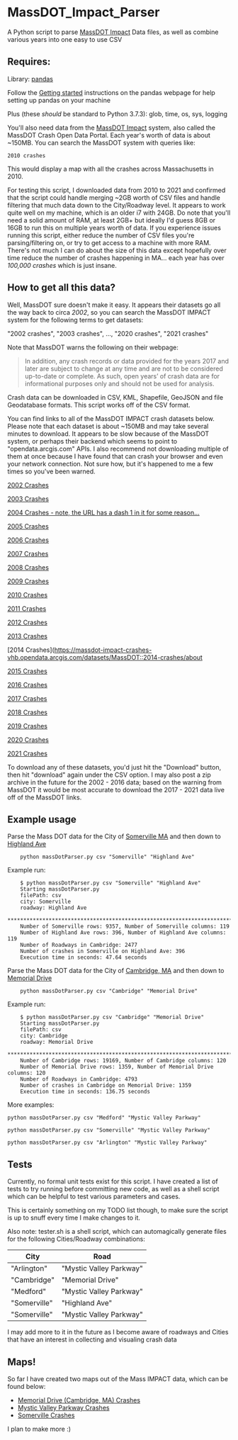 # MassDOT_Impact_Parser
A Python script to parse [MassDOT Impact](https://massdot-impact-crashes-vhb.opendata.arcgis.com/) 
Data files, as well as combine various years into one easy to use CSV

## Requires:
Library: [pandas](https://pandas.pydata.org/)

Follow the [Getting started](https://pandas.pydata.org/getting_started.html)
instructions on the pandas webpage for help setting up pandas on your machine

Plus (these _should_ be standard to Python 3.7.3): glob, time, os, sys, logging

You'll also need data from the [MassDOT Impact](https://massdot-impact-crashes-vhb.opendata.arcgis.com/)
system, also called the MassDOT Crash Open Data Portal. Each year's worth of data
is about ~150MB. You can search the MassDOT system with queries like:

```
2010 crashes
```

This would display a map with all the crashes across Massachusetts in 2010.

For testing this script, I downloaded data from 2010 to 2021 and confirmed that
the script could handle merging ~2GB worth of CSV files and handle filtering that
much data down to the City/Roadway level. It appears to work quite well on my machine,
which is an older i7 with 24GB. Do note that you'll need a solid amount of RAM,
at least 2GB+ but ideally I'd guess 8GB or 16GB to run this on multiple years worth
of data. If you experience issues running this script, either reduce the number
of CSV files you're parsing/filtering on, or try to get access to a machine with
more RAM. There's not much I can do about the size of this data except hopefully
over time reduce the number of crashes happening in MA... each year has over
_100,000 crashes_ which is just insane.

## How to get all this data?

Well, MassDOT sure doesn't make it easy. It appears their datasets go all the way
back to circa _2002_, so you can search the MassDOT IMPACT system for the following
terms to get datasets:

"2002 crashes", "2003 crashes", ..., "2020 crashes", "2021 crashes"

Note that MassDOT warns the following on their webpage:

> In addition, any crash records or data provided for the years 2017 and later 
> are subject to change at any time and are not to be considered up-to-date or 
> complete. As such, open years’ of crash data are for informational purposes only 
> and should not be used for analysis.

Crash data can be downloaded in CSV, KML, Shapefile, GeoJSON and file Geodatabase
formats. This script works off of the CSV format.

You can find links to all of the MassDOT IMPACT crash datasets below. Please note
that each dataset is about ~150MB and may take several minutes to download. It appears
to be slow because of the MassDOT system, or perhaps their backend which seems to point
to "opendata.arcgis.com" APIs. I also recommend not downloading multiple of them at
once because I have found that can crash your browser and even your network connection.
Not sure how, but it's happened to me a few times so you've been warned.

[2002 Crashes](https://massdot-impact-crashes-vhb.opendata.arcgis.com/datasets/MassDOT::2002-crashes/about)

[2003 Crashes](https://massdot-impact-crashes-vhb.opendata.arcgis.com/datasets/MassDOT::2003-crashes/about)

[2004 Crashes - note, the URL has a dash 1 in it for some reason...](https://massdot-impact-crashes-vhb.opendata.arcgis.com/datasets/MassDOT::2004-crashes-1/about)

[2005 Crashes](https://massdot-impact-crashes-vhb.opendata.arcgis.com/datasets/MassDOT::2005-crashes/about)

[2006 Crashes](https://massdot-impact-crashes-vhb.opendata.arcgis.com/datasets/MassDOT::2006-crashes/about)

[2007 Crashes](https://massdot-impact-crashes-vhb.opendata.arcgis.com/datasets/MassDOT::2007-crashes/about)

[2008 Crashes](https://massdot-impact-crashes-vhb.opendata.arcgis.com/datasets/MassDOT::2008-crashes/about)

[2009 Crashes](https://massdot-impact-crashes-vhb.opendata.arcgis.com/datasets/MassDOT::2009-crashes/about)

[2010 Crashes](https://massdot-impact-crashes-vhb.opendata.arcgis.com/datasets/MassDOT::2010-crashes/about)

[2011 Crashes](https://massdot-impact-crashes-vhb.opendata.arcgis.com/datasets/MassDOT::2011-crashes/about)

[2012 Crashes](https://massdot-impact-crashes-vhb.opendata.arcgis.com/datasets/MassDOT::2012-crashes/about)

[2013 Crashes](https://massdot-impact-crashes-vhb.opendata.arcgis.com/datasets/MassDOT::2013-crashes/about)

[2014 Crashes](https://massdot-impact-crashes-vhb.opendata.arcgis.com/datasets/MassDOT::2014-crashes/about

[2015 Crashes](https://massdot-impact-crashes-vhb.opendata.arcgis.com/datasets/MassDOT::2015-crashes/about)

[2016 Crashes](https://massdot-impact-crashes-vhb.opendata.arcgis.com/datasets/MassDOT::2016-crashes/about)

[2017 Crashes](https://massdot-impact-crashes-vhb.opendata.arcgis.com/datasets/MassDOT::2017-crashes/about)

[2018 Crashes](https://massdot-impact-crashes-vhb.opendata.arcgis.com/datasets/MassDOT::2018-crashes/about)

[2019 Crashes](https://massdot-impact-crashes-vhb.opendata.arcgis.com/datasets/MassDOT::2019-crashes/about)

[2020 Crashes](https://massdot-impact-crashes-vhb.opendata.arcgis.com/datasets/MassDOT::2020-crashes/about)

[2021 Crashes](https://massdot-impact-crashes-vhb.opendata.arcgis.com/datasets/MassDOT::2021-crashes/about)


To download any of these datasets, you'd just hit the "Download" button, then
hit "download" again under the CSV option. I may also post a zip archive in the 
future for the 2002 - 2016 data; based on the warning from MassDOT it would be most
accurate to download the 2017 - 2021 data live off of the MassDOT links.

## Example usage

Parse the Mass DOT data for the City of [Somerville MA](https://en.wikipedia.org/wiki/Somerville,_Massachusetts) 
and then down to [Highland Ave](https://www.google.com/search?q=highland+ave+somerville)
```
	python massDotParser.py csv "Somerville" "Highland Ave"
```

Example run:
```
	$ python massDotParser.py csv "Somerville" "Highland Ave"
	Starting massDotParser.py
	filePath: csv
	city: Somerville
	roadway: Highland Ave
	******************************************************************************
	Number of Somerville rows: 9357, Number of Somerville columns: 119
	Number of Highland Ave rows: 396, Number of Highland Ave columns: 119
	Number of Roadways in Cambridge: 2477
	Number of crashes in Somerville on Highland Ave: 396
	Execution time in seconds: 47.64 seconds
```

Parse the Mass DOT data for the City of [Cambridge, MA](https://en.wikipedia.org/wiki/Cambridge,_Massachusetts) and then down to [Memorial Drive](https://www.google.com/search?q=memorial+drive+cambridge+ma)
```
	python massDotParser.py csv "Cambridge" "Memorial Drive"
```

Example run:
```
	$ python massDotParser.py csv "Cambridge" "Memorial Drive"
	Starting massDotParser.py
	filePath: csv
	city: Cambridge
	roadway: Memorial Drive
	******************************************************************************
	Number of Cambridge rows: 19169, Number of Cambridge columns: 120
	Number of Memorial Drive rows: 1359, Number of Memorial Drive columns: 120
	Number of Roadways in Cambridge: 4793
	Number of crashes in Cambridge on Memorial Drive: 1359
	Execution time in seconds: 136.75 seconds
```

More examples:

```python massDotParser.py csv "Medford" "Mystic Valley Parkway"```

```python massDotParser.py csv "Somerville" "Mystic Valley Parkway"```

```python massDotParser.py csv "Arlington" "Mystic Valley Parkway"```

## Tests

Currently, no formal unit tests exist for this script. I have created a list
of tests to try running before committing new code, as well as a shell script
which can be helpful to test various parameters and cases.

This is certainly something on my TODO list though, to make sure the script
is up to snuff every time I make changes to it.

Also note: tester.sh is a shell script, which can automagically generate files
for the following Cities/Roadway combinations:

| City        | Road                    |
|-------------|-------------------------|
|"Arlington"  | "Mystic Valley Parkway" |
|"Cambridge"  | "Memorial Drive"        |
|"Medford"    | "Mystic Valley Parkway" |
|"Somerville" | "Highland Ave"          |
|"Somerville" | "Mystic Valley Parkway" |

I may add more to it in the future as I become aware of roadways and Cities that
have an interest in collecting and visualing crash data

## Maps!

So far I have created two maps out of the Mass IMPACT data, which can be found below:

* [Memorial Drive (Cambridge, MA) Crashes](https://arcg.is/1nubXi)
* [Mystic Valley Parkway Crashes](https://arcg.is/nP9mP)
* [Somerville Crashes](https://arcg.is/0iKyH5)

I plan to make more :)
